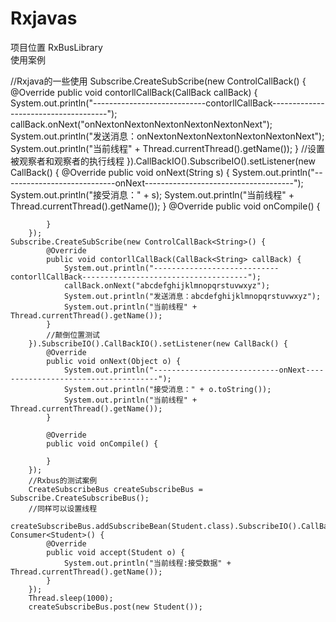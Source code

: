 # Rxjavas
项目位置 RxBusLibrary  
使用案例  



   //Rxjava的一些使用
   Subscribe.CreateSubScribe(new ControlCallBack<String>() {
            @Override
            public void contorllCallBack(CallBack<String> callBack) {
                System.out.println("----------------------------contorllCallBack-------------------------------------");
                callBack.onNext("onNextonNextonNextonNextonNextonNext");
                System.out.println("发送消息：onNextonNextonNextonNextonNextonNext");
                System.out.println("当前线程" + Thread.currentThread().getName());
            }
            //设置被观察者和观察者的执行线程
        }).CallBackIO().SubscribeIO().setListener(new CallBack<String>() {
            @Override
            public void onNext(String s) {
                System.out.println("----------------------------onNext-------------------------------------");
                System.out.println("接受消息：" + s);
                System.out.println("当前线程" + Thread.currentThread().getName());
            }
            @Override
            public void onCompile() {

            }
        });
    Subscribe.CreateSubScribe(new ControlCallBack<String>() {
            @Override
            public void contorllCallBack(CallBack<String> callBack) {
                System.out.println("----------------------------contorllCallBack-------------------------------------");
                callBack.onNext("abcdefghijklmnopqrstuvwxyz");
                System.out.println("发送消息：abcdefghijklmnopqrstuvwxyz");
                System.out.println("当前线程" + Thread.currentThread().getName());
            }
            //颠倒位置测试
        }).SubscribeIO().CallBackIO().setListener(new CallBack() {
            @Override
            public void onNext(Object o) {
                System.out.println("----------------------------onNext-------------------------------------");
                System.out.println("接受消息：" + o.toString());
                System.out.println("当前线程" + Thread.currentThread().getName());
            }

            @Override
            public void onCompile() {

            }
        });
        //Rxbus的测试案例
        CreateSubscribeBus createSubscribeBus = Subscribe.CreateSubscribeBus();
        //同样可以设置线程
        createSubscribeBus.addSubscribeBean(Student.class).SubscribeIO().CallBackIO().setListeners(new Consumer<Student>() {
            @Override
            public void accept(Student o) {
                System.out.println("当前线程:接受数据" + Thread.currentThread().getName());
            }
        });
        Thread.sleep(1000);
        createSubscribeBus.post(new Student());
